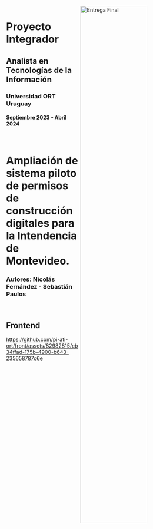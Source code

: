 <img align="right" width="60%" alt="Entrega Final" src="https://github.com/pi-ati-ort/front/assets/82982815/060183da-49b4-4311-8439-31d2d2c90e43" />

# Proyecto Integrador
## Analista en Tecnologías de la Información
### Universidad ORT Uruguay
#### Septiembre 2023 - Abril 2024

<br/>

# Ampliación de sistema piloto de permisos de construcción digitales para la Intendencia de Montevideo.
### Autores: Nicolás Fernández - Sebastián Paulos

<br/>

## Frontend

https://github.com/pi-ati-ort/front/assets/82982815/cb34ffad-175b-4900-b643-235658787c6e

